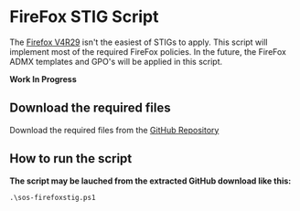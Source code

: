 # FireFox STIG Script

The [Firefox V4R29](https://dl.dod.cyber.mil/wp-content/uploads/stigs/zip/U_MOZ_FireFox_V4R29_STIG.zip) isn't the easiest of STIGs to apply. 
This script will implement most of the required FireFox policies. In the future, the FireFox ADMX templates and GPO's will be applied in this script. 

**Work In Progress**

## Download the required files

Download the required files from the [GitHub Repository]()

## How to run the script


**The script may be lauched from the extracted GitHub download like this:**
```
.\sos-firefoxstig.ps1
```